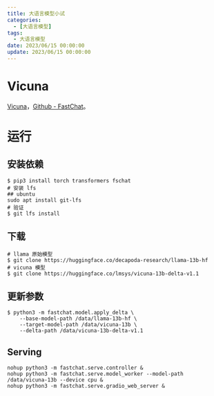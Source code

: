 ```yaml
---
title: 大语言模型小试
categories: 
  - [大语言模型]
tags:
  - 大语言模型
date: 2023/06/15 00:00:00
update: 2023/06/15 00:00:00
---
```


# Vicuna

[Vicuna](https://lmsys.org/blog/2023-03-30-vicuna/)，[Github - FastChat](https://github.com/lm-sys/FastChat)。

# 运行

## 安装依赖

```shell
$ pip3 install torch transformers fschat
# 安装 lfs
## ubuntu
sudo apt install git-lfs
# 验证
$ git lfs install
```

## 下载

```shell
# llama 原始模型
$ git clone https://huggingface.co/decapoda-research/llama-13b-hf
# vicuna 模型
$ git clone https://huggingface.co/lmsys/vicuna-13b-delta-v1.1
```

## 更新参数

```shell
$ python3 -m fastchat.model.apply_delta \
    --base-model-path /data/llama-13b-hf \
    --target-model-path /data/vicuna-13b \
    --delta-path /data/vicuna-13b-delta-v1.1
```

## Serving

```shell
nohup python3 -m fastchat.serve.controller &
nohup python3 -m fastchat.serve.model_worker --model-path /data/vicuna-13b --device cpu &
nohup python3 -m fastchat.serve.gradio_web_server &
```

